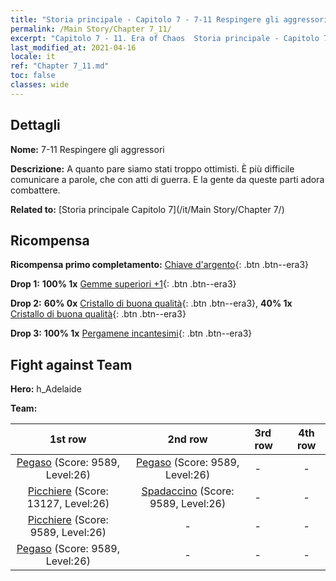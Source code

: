 ```yaml
---
title: "Storia principale - Capitolo 7 - 7-11 Respingere gli aggressori"
permalink: /Main Story/Chapter 7_11/
excerpt: "Capitolo 7 - 11. Era of Chaos  Storia principale - Capitolo 7_11. 7-11 Respingere gli aggressori"
last_modified_at: 2021-04-16
locale: it
ref: "Chapter 7_11.md"
toc: false
classes: wide
---
```


## Dettagli

 **Nome:** 7-11 Respingere gli aggressori

 **Descrizione:** A quanto pare siamo stati troppo ottimisti. È più difficile comunicare a parole, che con atti di guerra. E la gente da queste parti adora combattere.

 **Related to:** [Storia principale Capitolo 7](/it/Main Story/Chapter 7/)

## Ricompensa

 **Ricompensa primo completamento:** [Chiave d'argento](/it/Items/con_693/){: .btn .btn--era3}

 **Drop 1:** **100% 1x** [Gemme superiori +1](/it/Items/mat_23/){: .btn .btn--era3}

 **Drop 2:** **60% 0x** [Cristallo di buona qualità](/it/Items/mat_17/){: .btn .btn--era3}, **40% 1x** [Cristallo di buona qualità](/it/Items/mat_17/){: .btn .btn--era3}

 **Drop 3:** **100% 1x** [Pergamene incantesimi](/it/Items/con_694/){: .btn .btn--era3}


## Fight against Team
 **Hero:** h_Adelaide

 **Team:**


  | 1st row | 2nd row | 3rd row | 4th row |
  |:----:|:----:|:----|:----:|
  | [Pegaso](/it/units/Pegasus/) (Score: 9589, Level:26)  | [Pegaso](/it/units/Pegasus/) (Score: 9589, Level:26)  | - | - |
  | [Picchiere](/it/units/Pikeman/) (Score: 13127, Level:26)  | [Spadaccino](/it/units/Swordsman/) (Score: 9589, Level:26)  | - | - |
  | [Picchiere](/it/units/Pikeman/) (Score: 9589, Level:26)  | - | - | - |
  | [Pegaso](/it/units/Pegasus/) (Score: 9589, Level:26)  | - | - | - |


